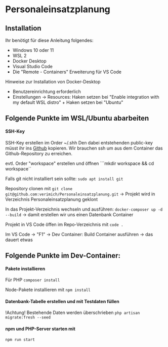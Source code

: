 # Personaleinsatzplanung

## Installation
Ihr benötigt für diese Anleitung folgendes:

- Windows 10 oder 11
- WSL 2
- Docker Desktop
- Visual Studio Code
- Die "Remote - Containers" Erweiterung für VS Code

Hinweise zur Installation von Docker-Desktop
- Benutzereinrichtung erforderlich
- Einstellungen -> Resources: Haken setzen bei "Enable integration with my default WSL distro" + Haken setzen bei "Ubuntu"

## Folgende Punkte im WSL/Ubuntu abarbeiten

#### SSH-Key
SSH-Key erstellen im Order ~/.shh
Den dabei entstehenden public-key müsst ihr ins [Github](https://github.com/settings/keys) kopieren.
Wir brauchen ssh um aus dem Container das Github-Repository zu erreichen.

evtl. Order "workspace" erstellen und öffnen 
```mkdir workspace && cd workspace``

Falls git nicht installiert sein sollte: ```sudo apt install git```

Repository clonen mit
```git clone git@github.com:verimich/Personaleinsatzplanung.git```
-> Projekt wird in Verzeichnis Personaleinsatzplanung geklont

In das Projekt-Verzeichnis wechseln und ausführen:
```docker-composer up -d --build```
-> damit erstellen wir uns einen Datenbank Container

Projekt in VS Code öffen im Repo-Verzeichnis mit ```code .```

Im VS Code -> "F1" -> Dev Container: Build Container ausführen -> das dauert etwas

## Folgende Punkte im Dev-Container:

#### Pakete installieren
Für PHP
```composer install```

Node-Pakete installieren mit
```npm install```

#### Datenbank-Tabelle erstellen und mit Testdaten füllen
!Achtung! Bestehende Daten werden überschrieben
```php artisan migrate:fresh --seed```

#### npm und PHP-Server starten mit
```npm run start```